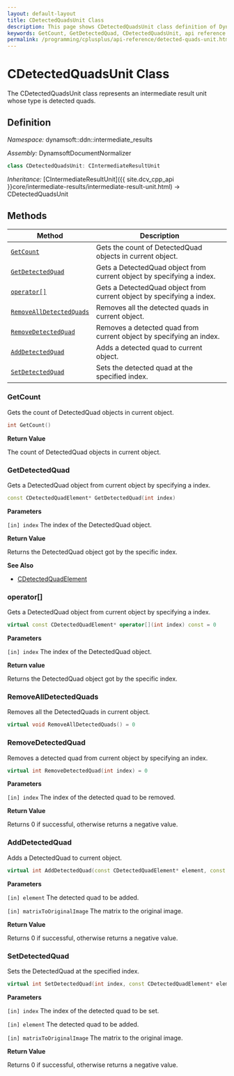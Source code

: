 ```yaml
---
layout: default-layout
title: CDetectedQuadsUnit Class
description: This page shows CDetectedQuadsUnit class definition of Dynamsoft Document Normalizer SDK C++ Edition.
keywords: GetCount, GetDetectedQuad, CDetectedQuadsUnit, api reference
permalink: /programming/cplusplus/api-reference/detected-quads-unit.html
---
```


# CDetectedQuadsUnit Class

The CDetectedQuadsUnit class represents an intermediate result unit whose type is detected quads.

## Definition

*Namespace:* dynamsoft::ddn::intermediate_results

*Assembly:* DynamsoftDocumentNormalizer

```cpp
class CDetectedQuadsUnit: CIntermediateResultUnit
```

*Inheritance:* [CIntermediateResultUnit]({{ site.dcv_cpp_api }}core/intermediate-results/intermediate-result-unit.html) -> CDetectedQuadsUnit

## Methods

| Method | Description |
|--------|-------------|
| [`GetCount`](#getcount) | Gets the count of DetectedQuad objects in current object.|
| [`GetDetectedQuad`](#getdetectedquad) | Gets a DetectedQuad object from current object by specifying a index. |
| [`operator[]`](#operator) | Gets a DetectedQuad object from current object by specifying a index.|
| [`RemoveAllDetectedQuads`](#removealldetectedquads) | Removes all the detected quads in current object. |
| [`RemoveDetectedQuad`](removedetectedquad) | Removes a detected quad from current object by specifying an index. |
| [`AddDetectedQuad`](adddetectedquad) | Adds a detected quad to current object. |
| [`SetDetectedQuad`](setdetectedquad) | Sets the detected quad at the specified index. |

### GetCount

Gets the count of DetectedQuad objects in current object.

```cpp
int GetCount() 
```

**Return Value**

The count of DetectedQuad objects in current object.

### GetDetectedQuad

Gets a DetectedQuad object from current object by specifying a index.

```cpp
const CDetectedQuadElement* GetDetectedQuad(int index)
```

**Parameters**

`[in] index` The index of the DetectedQuad object.

**Return Value**

Returns the DetectedQuad object got by the specific index.

**See Also**

* [CDetectedQuadElement]({{cpp_api}}detected-quad-element.html)

### operator[]

Gets a DetectedQuad object from current object by specifying a index.

```cpp
virtual const CDetectedQuadElement* operator[](int index) const = 0
```

**Parameters**

`[in] index` The index of the DetectedQuad object.

**Return value**

Returns the DetectedQuad object got by the specific index.

### RemoveAllDetectedQuads

Removes all the DetectedQuads in current object.

```cpp
virtual void RemoveAllDetectedQuads() = 0
```

### RemoveDetectedQuad

Removes a detected quad from current object by specifying an index.

```cpp
virtual int RemoveDetectedQuad(int index) = 0
```

**Parameters**

`[in] index` The index of the detected quad to be removed.

**Return Value**

Returns 0 if successful, otherwise returns a negative value.

### AddDetectedQuad

Adds a DetectedQuad to current object.

```cpp
virtual int AddDetectedQuad(const CDetectedQuadElement* element, const double matrixToOriginalImage[9] =  IDENTITY_MATRIX) = 0
```

**Parameters**

`[in] element` The detected quad to be added.

`[in] matrixToOriginalImage` The matrix to the original image.

**Return Value**

Returns 0 if successful, otherwise returns a negative value.

### SetDetectedQuad

Sets the DetectedQuad at the specified index.

```cpp
virtual int SetDetectedQuad(int index, const CDetectedQuadElement* element, const double matrixToOriginalImage[9] =  IDENTITY_MATRIX) = 0
```

**Parameters**

`[in] index` The index of the detected quad to be set.

`[in] element` The detected quad to be added.

`[in] matrixToOriginalImage` The matrix to the original image.

**Return Value**

Returns 0 if successful, otherwise returns a negative value.

